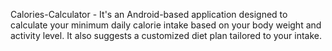 Calories-Calculator - It's an Android-based application designed to calculate your minimum daily calorie intake based on your body weight and activity level. It also suggests a customized diet plan tailored to your intake.
